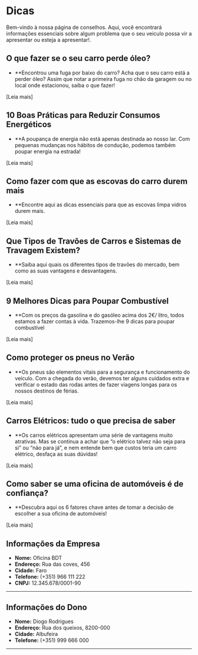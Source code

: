 # Dicas

Bem-vindo à nossa página de conselhos. Aqui, você encontrará informações essenciais sobre algum problema que o seu veiculo possa vir a apresentar ou esteja a apresentar!.

## O que fazer se o seu carro perde óleo?

- **Encontrou uma fuga por baixo do carro? Acha que o seu carro está a perder óleo? Assim que notar a primeira fuga no chão da garagem ou no local onde estacionou, saiba o que fazer!

[Leia mais]

## 10 Boas Práticas para Reduzir Consumos Energéticos

- **A poupança de energia não está apenas destinada ao nosso lar. Com pequenas mudanças nos hábitos de condução, podemos também poupar energia na estrada!

[Leia mais]

## Como fazer com que as escovas do carro durem mais

- **Encontre aqui as dicas essenciais para que as escovas limpa vidros durem mais.

[Leia mais]

## Que Tipos de Travões de Carros e Sistemas de Travagem Existem?

- **Saiba aqui quais os diferentes tipos de travões do mercado, bem como as suas vantagens e desvantagens.

[Leia mais]


## 9 Melhores Dicas para Poupar Combustível

- **Com os preços da gasolina e do gasóleo acima dos 2€/ litro, todos estamos a fazer contas à vida. Trazemos-lhe 9 dicas para poupar combustível

[Leia mais]

## Como proteger os pneus no Verão

- **Os pneus são elementos vitais para a segurança e funcionamento do veículo. Com a chegada do verão, devemos ter alguns cuidados extra e verificar o estado das rodas antes de fazer viagens longas para os nossos destinos de férias.

[Leia mais]

## Carros Elétricos: tudo o que precisa de saber

- **Os carros elétricos apresentam uma série de vantagens muito atrativas. Mas se continua a achar que “o elétrico talvez não seja para si” ou “não para já”, e nem entende bem que custos teria um carro elétrico, desfaça as suas dúvidas!

[Leia mais]

## Como saber se uma oficina de automóveis é de confiança?

- **Descubra aqui os 6 fatores chave antes de tomar a decisão de escolher a sua oficina de automóveis! 

[Leia mais]


























## Informações da Empresa
- **Nome:** Oficina BDT
- **Endereço:** Rua das coves, 456
- **Cidade:** Faro
- **Telefone:** (+351) 966 111 222
- **CNPJ:** 12.345.678/0001-90

---

## Informações do Dono
- **Nome:** Diogo Rodrigues
- **Endereço:** Rua dos queixos, 8200-000
- **Cidade:** Albufeira
- **Telefone:** (+351) 999 666 000

---

